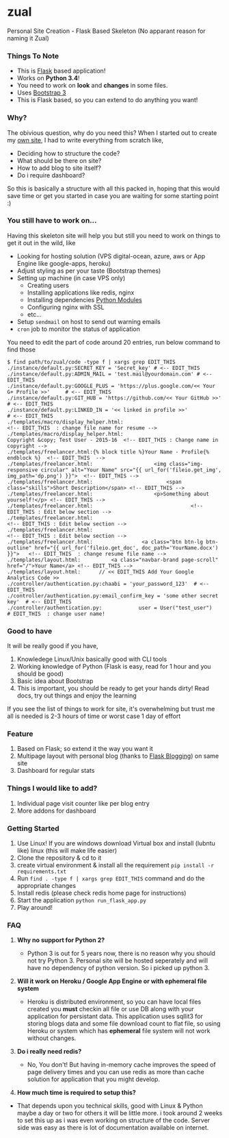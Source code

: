 # zual
Personal Site Creation - Flask Based Skeleton (No apparant reason for naming it Zual)


### Things To Note
   -  This is [Flask](http://flask.pocoo.org/) based application!
   -  Works on **Python 3.4**! 
   -  You need to work on **look** and **changes** in some files.
   -  Uses [Bootstrap 3](http://getbootstrap.com/)
   -  This is Flask based, so you can extend to do anything you want!

### Why?

The obivious question, why do you need this? When I started out to create my [own site](https://ninadmhatre.com), I had to write everything from scratch like,
   - Deciding how to structure the code?
   - What should be there on site?
   - How to add blog to site itself?
   - Do i require dashboard?

So this is basically a structure with all this packed in, hoping that this would save time or get you started in case you are waiting for some starting point :) 

### You still have to work on...

Having this skeleton site will help you but still you need to work on things to get it out in the wild, like

   - Looking for hosting solution (VPS digital-ocean, azure, aws or App Engine like google-apps, heroku)
   - Adjust styling as per your taste (Bootstrap themes)
   - Setting up machine (in case VPS only)
     - Creating users
     - Installing applications like redis, nginx
     - Installing dependencies [Python Modules](https://github.com/ninadmhatre/zual/blob/master/requirements.txt)
     - Configuring nginx with SSL
     - etc...
   - Setup `sendmail` on host to send out warning emails
   - `cron` job to monitor the status of application

   You need to edit the part of code around 20 entries, run below command to find those 

   ```
   $ find path/to/zual/code -type f | xargs grep EDIT_THIS
   ./instance/default.py:SECRET_KEY = 'Secret_key' # <-- EDIT_THIS
   ./instance/default.py:ADMIN_MAIL = 'test.mail@yourdomain.com' # <-- EDIT_THIS
   ./instance/default.py:GOOGLE_PLUS = 'https://plus.google.com/<< Your G+ Profile >>'     # <-- EDIT_THIS
   ./instance/default.py:GIT_HUB = 'https://github.com/<< Your GitHub >>'                  # <-- EDIT_THIS
   ./instance/default.py:LINKED_IN = '<< linked in profile >>'                             # <-- EDIT_THIS
   ./templates/macro/display_helper.html:                                <!-- EDIT_THIS  : change file name for resume -->
   ./templates/macro/display_helper.html:                        Copyright &copy; Test User - 2015-16  <!-- EDIT_THIS : Change name in copyright -->
   ./templates/freelancer.html:{% block title %}Your Name - Profile{% endblock %}  <!-- EDIT_THIS  -->
   ./templates/freelancer.html:                    <img class="img-responsive circular" alt="Your Name" src="{{ url_for('fileio.get_img', img_path='dp.png') }}">  <!-- EDIT_THIS -->
   ./templates/freelancer.html:                        <span class="skills">Short Description</span> <!-- EDIT_THIS -->
   ./templates/freelancer.html:                    <p>Something about yourself!</p> <!-- EDIT_THIS -->
   ./templates/freelancer.html:                                <!-- EDIT_THIS : Edit below section -->
   ./templates/freelancer.html:                                        <!-- EDIT_THIS : Edit below section -->
   ./templates/freelancer.html:                                                <!-- EDIT_THIS : Edit below section -->
   ./templates/freelancer.html:                <a class="btn btn-lg btn-outline" href="{{ url_for('fileio.get_doc', doc_path='YourName.docx') }}">   <!-- EDIT_THIS  : change resume file name -->
   ./templates/layout.html:          <a class="navbar-brand page-scroll" href="/">Your Name</a> <!-- EDIT_THIS -->
   ./templates/layout.html:      // << EDIT_THIS Add Your Google Analytics Code >>
   ./controller/authentication.py:chaabi = 'your_password_123'  # <-- EDIT_THIS 
   ./controller/authentication.py:email_confirm_key = 'some other secret key'  # <-- EDIT_THIS
   ./controller/authentication.py:            user = User("test_user")   # EDIT_THIS  : change user name! 

   ```


### Good to have

It will be really good if you have,
   1. Knowledege Linux/Unix basically good with CLI tools
   2. Working knowledge of Python (Flask is easy, read for 1 hour and you should be good)
   3. Basic idea about Bootstrap
   4. This is important, you should be ready to get your hands dirty! Read docs, try out things and enjoy the learning

If you see the list of things to work for site, it's overwhelming but trust me all is needed is 2-3 hours of time or worst case 1 day of effort


### Feature

1. Based on Flask; so extend it the way you want it
2. Multipage layout with personal blog (thanks to [Flask Blogging](http://flask-blogging.readthedocs.org/en/latest/)) on same site
3. Dashboard for regular stats


### Things I would like to add?

1. Individual page visit counter like per blog entry 
2. More addons for dashboard 


### Getting Started

1. Use Linux! If you are windows download Virtual box and install (lubntu like) linux (this will make life easier)
2. Clone the repository & cd to it
3. create virtual environment & install all the requirement `pip install -r requirements.txt`
4. Run `find . -type f | xargs grep EDIT_THIS` command and do the appropriate changes
5. Install redis (please check redis home page for instructions)
6. Start the application `python run_flask_app.py`
7. Play around!


### FAQ

1. **Why no support for Python 2?**
   - Python 3 is out for 5 years now, there is no reason why you should not try Python 3. Personal site will be hosted seperately and will have no dependency of python version. So i picked up python 3.
   
2. **Will it work on Heroku / Google App Engine or with ephemeral file system**
   - Heroku is distributed environment, so you can have local files created you **must** checkin all file or use DB along with your application for persistant data. This application uses sqllit3 for storing blogs data and some file download count to flat file, so using Heroku or system which has **ephemeral** file system will not work without changes.

3. **Do i really need redis?**
   - No, You don't! But having in-memory cache improves the speed of page delivery times and you can use redis as more than cache solution for application that you might develop.

4. **How much time is required to setup this?**
  - That depends upon you technical skills, good with Linux & Python maybe a day or two for others it will be little more. i took around 2 weeks to set this up as i was even working on structure of the code. Server side was easy as there is lot of documentation available on internet.
